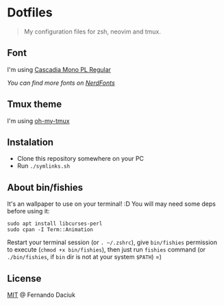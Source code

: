 # Dotfiles

> My configuration files for zsh, neovim and tmux.

## Font

I'm using [Cascadia Mono PL Regular](https://github.com/microsoft/cascadia-code)

_You can find more fonts on [NerdFonts](https://www.nerdfonts.com/)_

## Tmux theme

I'm using [oh-my-tmux](https://github.com/gpakosz/.tmux)

## Instalation

- Clone this repository somewhere on your PC
- Run `./symlinks.sh`

## About bin/fishies

It's an wallpaper to use on your terminal! :D 
You will may need some deps before using it:

```
sudo apt install libcurses-perl
sudo cpan -I Term::Animation
```

Restart your terminal session (or `. ~/.zshrc`), give `bin/fishies` permission
to execute (`chmod +x bin/fishies`), then just run `fishies` command 
(or `./bin/fishies`, if `bin` dir is not at your system `$PATH`) =)

## License

[MIT](https://github.com/fdaciuk/licenses/blob/master/MIT-LICENSE.md) @ Fernando Daciuk
